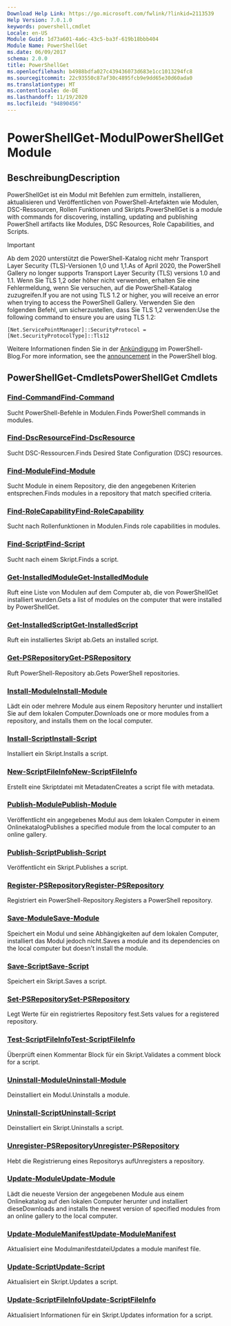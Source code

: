 ```yaml
---
Download Help Link: https://go.microsoft.com/fwlink/?linkid=2113539
Help Version: 7.0.1.0
keywords: powershell,cmdlet
Locale: en-US
Module Guid: 1d73a601-4a6c-43c5-ba3f-619b18bbb404
Module Name: PowerShellGet
ms.date: 06/09/2017
schema: 2.0.0
title: PowerShellGet
ms.openlocfilehash: b4988bdfa027c439436073d683e1cc1013294fc8
ms.sourcegitcommit: 22c93550c87af30c4895fcb9e9dd65e30d60ada0
ms.translationtype: MT
ms.contentlocale: de-DE
ms.lasthandoff: 11/19/2020
ms.locfileid: "94890456"
---
```

# <span data-ttu-id="a690e-103">PowerShellGet-Modul</span><span class="sxs-lookup"><span data-stu-id="a690e-103">PowerShellGet Module</span></span>

## <span data-ttu-id="a690e-104">Beschreibung</span><span class="sxs-lookup"><span data-stu-id="a690e-104">Description</span></span>

<span data-ttu-id="a690e-105">PowerShellGet ist ein Modul mit Befehlen zum ermitteln, installieren, aktualisieren und Veröffentlichen von PowerShell-Artefakten wie Modulen, DSC-Ressourcen, Rollen Funktionen und Skripts.</span><span class="sxs-lookup"><span data-stu-id="a690e-105">PowerShellGet is a module with commands for discovering, installing, updating and publishing PowerShell artifacts like Modules, DSC Resources, Role Capabilities, and Scripts.</span></span>

> [!IMPORTANT]
> <span data-ttu-id="a690e-106">Ab dem 2020 unterstützt die PowerShell-Katalog nicht mehr Transport Layer Security (TLS)-Versionen 1,0 und 1,1.</span><span class="sxs-lookup"><span data-stu-id="a690e-106">As of April 2020, the PowerShell Gallery no longer supports Transport Layer Security (TLS) versions 1.0 and 1.1.</span></span> <span data-ttu-id="a690e-107">Wenn Sie TLS 1,2 oder höher nicht verwenden, erhalten Sie eine Fehlermeldung, wenn Sie versuchen, auf die PowerShell-Katalog zuzugreifen.</span><span class="sxs-lookup"><span data-stu-id="a690e-107">If you are not using TLS 1.2 or higher, you will receive an error when trying to access the PowerShell Gallery.</span></span> <span data-ttu-id="a690e-108">Verwenden Sie den folgenden Befehl, um sicherzustellen, dass Sie TLS 1,2 verwenden:</span><span class="sxs-lookup"><span data-stu-id="a690e-108">Use the following command to ensure you are using TLS 1.2:</span></span>
>
> `[Net.ServicePointManager]::SecurityProtocol = [Net.SecurityProtocolType]::Tls12`
>
> <span data-ttu-id="a690e-109">Weitere Informationen finden Sie in der [Ankündigung](https://devblogs.microsoft.com/powershell/powershell-gallery-tls-support/) im PowerShell-Blog.</span><span class="sxs-lookup"><span data-stu-id="a690e-109">For more information, see the [announcement](https://devblogs.microsoft.com/powershell/powershell-gallery-tls-support/) in the PowerShell blog.</span></span>

## <span data-ttu-id="a690e-110">PowerShellGet-Cmdlets</span><span class="sxs-lookup"><span data-stu-id="a690e-110">PowerShellGet Cmdlets</span></span>

### [<span data-ttu-id="a690e-111">Find-Command</span><span class="sxs-lookup"><span data-stu-id="a690e-111">Find-Command</span></span>](Find-Command.md)
<span data-ttu-id="a690e-112">Sucht PowerShell-Befehle in Modulen.</span><span class="sxs-lookup"><span data-stu-id="a690e-112">Finds PowerShell commands in modules.</span></span>

### [<span data-ttu-id="a690e-113">Find-DscResource</span><span class="sxs-lookup"><span data-stu-id="a690e-113">Find-DscResource</span></span>](Find-DscResource.md)
<span data-ttu-id="a690e-114">Sucht DSC-Ressourcen.</span><span class="sxs-lookup"><span data-stu-id="a690e-114">Finds Desired State Configuration (DSC) resources.</span></span>

### [<span data-ttu-id="a690e-115">Find-Module</span><span class="sxs-lookup"><span data-stu-id="a690e-115">Find-Module</span></span>](Find-Module.md)
<span data-ttu-id="a690e-116">Sucht Module in einem Repository, die den angegebenen Kriterien entsprechen.</span><span class="sxs-lookup"><span data-stu-id="a690e-116">Finds modules in a repository that match specified criteria.</span></span>

### [<span data-ttu-id="a690e-117">Find-RoleCapability</span><span class="sxs-lookup"><span data-stu-id="a690e-117">Find-RoleCapability</span></span>](Find-RoleCapability.md)
<span data-ttu-id="a690e-118">Sucht nach Rollenfunktionen in Modulen.</span><span class="sxs-lookup"><span data-stu-id="a690e-118">Finds role capabilities in modules.</span></span>

### [<span data-ttu-id="a690e-119">Find-Script</span><span class="sxs-lookup"><span data-stu-id="a690e-119">Find-Script</span></span>](Find-Script.md)
<span data-ttu-id="a690e-120">Sucht nach einem Skript.</span><span class="sxs-lookup"><span data-stu-id="a690e-120">Finds a script.</span></span>

### [<span data-ttu-id="a690e-121">Get-InstalledModule</span><span class="sxs-lookup"><span data-stu-id="a690e-121">Get-InstalledModule</span></span>](Get-InstalledModule.md)
<span data-ttu-id="a690e-122">Ruft eine Liste von Modulen auf dem Computer ab, die von PowerShellGet installiert wurden.</span><span class="sxs-lookup"><span data-stu-id="a690e-122">Gets a list of modules on the computer that were installed by PowerShellGet.</span></span>

### [<span data-ttu-id="a690e-123">Get-InstalledScript</span><span class="sxs-lookup"><span data-stu-id="a690e-123">Get-InstalledScript</span></span>](Get-InstalledScript.md)
<span data-ttu-id="a690e-124">Ruft ein installiertes Skript ab.</span><span class="sxs-lookup"><span data-stu-id="a690e-124">Gets an installed script.</span></span>

### [<span data-ttu-id="a690e-125">Get-PSRepository</span><span class="sxs-lookup"><span data-stu-id="a690e-125">Get-PSRepository</span></span>](Get-PSRepository.md)
<span data-ttu-id="a690e-126">Ruft PowerShell-Repository ab.</span><span class="sxs-lookup"><span data-stu-id="a690e-126">Gets PowerShell repositories.</span></span>

### [<span data-ttu-id="a690e-127">Install-Module</span><span class="sxs-lookup"><span data-stu-id="a690e-127">Install-Module</span></span>](Install-Module.md)
<span data-ttu-id="a690e-128">Lädt ein oder mehrere Module aus einem Repository herunter und installiert Sie auf dem lokalen Computer.</span><span class="sxs-lookup"><span data-stu-id="a690e-128">Downloads one or more modules from a repository, and installs them on the local computer.</span></span>

### [<span data-ttu-id="a690e-129">Install-Script</span><span class="sxs-lookup"><span data-stu-id="a690e-129">Install-Script</span></span>](Install-Script.md)
<span data-ttu-id="a690e-130">Installiert ein Skript.</span><span class="sxs-lookup"><span data-stu-id="a690e-130">Installs a script.</span></span>

### [<span data-ttu-id="a690e-131">New-ScriptFileInfo</span><span class="sxs-lookup"><span data-stu-id="a690e-131">New-ScriptFileInfo</span></span>](New-ScriptFileInfo.md)
<span data-ttu-id="a690e-132">Erstellt eine Skriptdatei mit Metadaten</span><span class="sxs-lookup"><span data-stu-id="a690e-132">Creates a script file with metadata.</span></span>

### [<span data-ttu-id="a690e-133">Publish-Module</span><span class="sxs-lookup"><span data-stu-id="a690e-133">Publish-Module</span></span>](Publish-Module.md)
<span data-ttu-id="a690e-134">Veröffentlicht ein angegebenes Modul aus dem lokalen Computer in einem Onlinekatalog</span><span class="sxs-lookup"><span data-stu-id="a690e-134">Publishes a specified module from the local computer to an online gallery.</span></span>

### [<span data-ttu-id="a690e-135">Publish-Script</span><span class="sxs-lookup"><span data-stu-id="a690e-135">Publish-Script</span></span>](Publish-Script.md)
<span data-ttu-id="a690e-136">Veröffentlicht ein Skript.</span><span class="sxs-lookup"><span data-stu-id="a690e-136">Publishes a script.</span></span>

### [<span data-ttu-id="a690e-137">Register-PSRepository</span><span class="sxs-lookup"><span data-stu-id="a690e-137">Register-PSRepository</span></span>](Register-PSRepository.md)
<span data-ttu-id="a690e-138">Registriert ein PowerShell-Repository.</span><span class="sxs-lookup"><span data-stu-id="a690e-138">Registers a PowerShell repository.</span></span>

### [<span data-ttu-id="a690e-139">Save-Module</span><span class="sxs-lookup"><span data-stu-id="a690e-139">Save-Module</span></span>](Save-Module.md)
<span data-ttu-id="a690e-140">Speichert ein Modul und seine Abhängigkeiten auf dem lokalen Computer, installiert das Modul jedoch nicht.</span><span class="sxs-lookup"><span data-stu-id="a690e-140">Saves a module and its dependencies on the local computer but doesn't install the module.</span></span>

### [<span data-ttu-id="a690e-141">Save-Script</span><span class="sxs-lookup"><span data-stu-id="a690e-141">Save-Script</span></span>](Save-Script.md)
<span data-ttu-id="a690e-142">Speichert ein Skript.</span><span class="sxs-lookup"><span data-stu-id="a690e-142">Saves a script.</span></span>

### [<span data-ttu-id="a690e-143">Set-PSRepository</span><span class="sxs-lookup"><span data-stu-id="a690e-143">Set-PSRepository</span></span>](Set-PSRepository.md)
<span data-ttu-id="a690e-144">Legt Werte für ein registriertes Repository fest.</span><span class="sxs-lookup"><span data-stu-id="a690e-144">Sets values for a registered repository.</span></span>

### [<span data-ttu-id="a690e-145">Test-ScriptFileInfo</span><span class="sxs-lookup"><span data-stu-id="a690e-145">Test-ScriptFileInfo</span></span>](Test-ScriptFileInfo.md)
<span data-ttu-id="a690e-146">Überprüft einen Kommentar Block für ein Skript.</span><span class="sxs-lookup"><span data-stu-id="a690e-146">Validates a comment block for a script.</span></span>

### [<span data-ttu-id="a690e-147">Uninstall-Module</span><span class="sxs-lookup"><span data-stu-id="a690e-147">Uninstall-Module</span></span>](Uninstall-Module.md)
<span data-ttu-id="a690e-148">Deinstalliert ein Modul.</span><span class="sxs-lookup"><span data-stu-id="a690e-148">Uninstalls a module.</span></span>

### [<span data-ttu-id="a690e-149">Uninstall-Script</span><span class="sxs-lookup"><span data-stu-id="a690e-149">Uninstall-Script</span></span>](Uninstall-Script.md)
<span data-ttu-id="a690e-150">Deinstalliert ein Skript.</span><span class="sxs-lookup"><span data-stu-id="a690e-150">Uninstalls a script.</span></span>

### [<span data-ttu-id="a690e-151">Unregister-PSRepository</span><span class="sxs-lookup"><span data-stu-id="a690e-151">Unregister-PSRepository</span></span>](Unregister-PSRepository.md)
<span data-ttu-id="a690e-152">Hebt die Registrierung eines Repositorys auf</span><span class="sxs-lookup"><span data-stu-id="a690e-152">Unregisters a repository.</span></span>

### [<span data-ttu-id="a690e-153">Update-Module</span><span class="sxs-lookup"><span data-stu-id="a690e-153">Update-Module</span></span>](Update-Module.md)
<span data-ttu-id="a690e-154">Lädt die neueste Version der angegebenen Module aus einem Onlinekatalog auf den lokalen Computer herunter und installiert diese</span><span class="sxs-lookup"><span data-stu-id="a690e-154">Downloads and installs the newest version of specified modules from an online gallery to the local computer.</span></span>

### [<span data-ttu-id="a690e-155">Update-ModuleManifest</span><span class="sxs-lookup"><span data-stu-id="a690e-155">Update-ModuleManifest</span></span>](Update-ModuleManifest.md)
<span data-ttu-id="a690e-156">Aktualisiert eine Modulmanifestdatei</span><span class="sxs-lookup"><span data-stu-id="a690e-156">Updates a module manifest file.</span></span>

### [<span data-ttu-id="a690e-157">Update-Script</span><span class="sxs-lookup"><span data-stu-id="a690e-157">Update-Script</span></span>](Update-Script.md)
<span data-ttu-id="a690e-158">Aktualisiert ein Skript.</span><span class="sxs-lookup"><span data-stu-id="a690e-158">Updates a script.</span></span>

### [<span data-ttu-id="a690e-159">Update-ScriptFileInfo</span><span class="sxs-lookup"><span data-stu-id="a690e-159">Update-ScriptFileInfo</span></span>](Update-ScriptFileInfo.md)
<span data-ttu-id="a690e-160">Aktualisiert Informationen für ein Skript.</span><span class="sxs-lookup"><span data-stu-id="a690e-160">Updates information for a script.</span></span>

